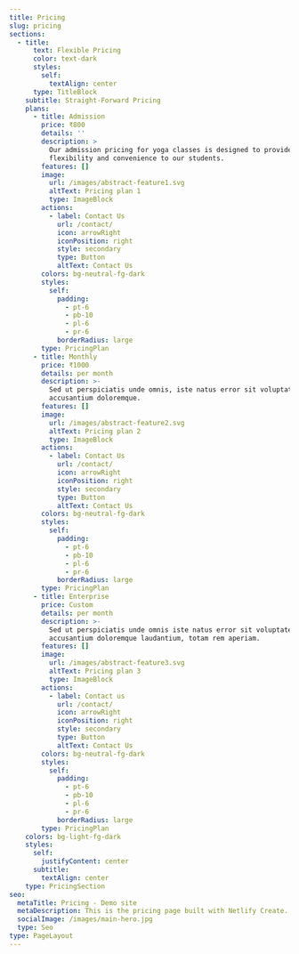 ```yaml
---
title: Pricing
slug: pricing
sections:
  - title:
      text: Flexible Pricing
      color: text-dark
      styles:
        self:
          textAlign: center
      type: TitleBlock
    subtitle: Straight-Forward Pricing
    plans:
      - title: Admission
        price: ₹800
        details: ''
        description: >
          Our admission pricing for yoga classes is designed to provide
          flexibility and convenience to our students.
        features: []
        image:
          url: /images/abstract-feature1.svg
          altText: Pricing plan 1
          type: ImageBlock
        actions:
          - label: Contact Us
            url: /contact/
            icon: arrowRight
            iconPosition: right
            style: secondary
            type: Button
            altText: Contact Us
        colors: bg-neutral-fg-dark
        styles:
          self:
            padding:
              - pt-6
              - pb-10
              - pl-6
              - pr-6
            borderRadius: large
        type: PricingPlan
      - title: Monthly
        price: ₹1000
        details: per month
        description: >-
          Sed ut perspiciatis unde omnis, iste natus error sit voluptatem
          accusantium doloremque.
        features: []
        image:
          url: /images/abstract-feature2.svg
          altText: Pricing plan 2
          type: ImageBlock
        actions:
          - label: Contact Us
            url: /contact/
            icon: arrowRight
            iconPosition: right
            style: secondary
            type: Button
            altText: Contact Us
        colors: bg-neutral-fg-dark
        styles:
          self:
            padding:
              - pt-6
              - pb-10
              - pl-6
              - pr-6
            borderRadius: large
        type: PricingPlan
      - title: Enterprise
        price: Custom
        details: per month
        description: >-
          Sed ut perspiciatis unde omnis iste natus error sit voluptatem
          accusantium doloremque laudantium, totam rem aperiam.
        features: []
        image:
          url: /images/abstract-feature3.svg
          altText: Pricing plan 3
          type: ImageBlock
        actions:
          - label: Contact us
            url: /contact/
            icon: arrowRight
            iconPosition: right
            style: secondary
            type: Button
            altText: Contact Us
        colors: bg-neutral-fg-dark
        styles:
          self:
            padding:
              - pt-6
              - pb-10
              - pl-6
              - pr-6
            borderRadius: large
        type: PricingPlan
    colors: bg-light-fg-dark
    styles:
      self:
        justifyContent: center
      subtitle:
        textAlign: center
    type: PricingSection
seo:
  metaTitle: Pricing - Demo site
  metaDescription: This is the pricing page built with Netlify Create.
  socialImage: /images/main-hero.jpg
  type: Seo
type: PageLayout
---
```

